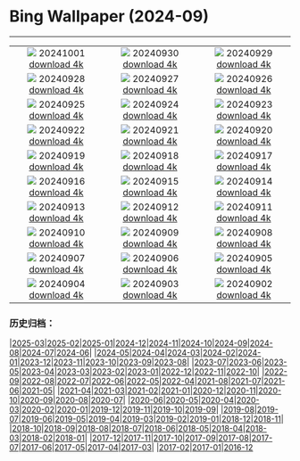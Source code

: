 # Bing Wallpaper (2024-09)
**************
| | | |
| :----: | :----: | :----: |
| ![](https://www.bing.com/th?id=OHR.WalrusNorway_FR-CA4532815287_1920x1080.jpg) 20241001 [download 4k](https://www.bing.com/th?id=OHR.WalrusNorway_FR-CA4532815287_UHD.jpg) | ![](https://www.bing.com/th?id=OHR.ConnecticutBridge_FR-CA4375434996_1920x1080.jpg) 20240930 [download 4k](https://www.bing.com/th?id=OHR.ConnecticutBridge_FR-CA4375434996_UHD.jpg) | ![](https://www.bing.com/th?id=OHR.FloridaSeashore_FR-CA6560650769_1920x1080.jpg) 20240929 [download 4k](https://www.bing.com/th?id=OHR.FloridaSeashore_FR-CA6560650769_UHD.jpg) |
| ![](https://www.bing.com/th?id=OHR.VeniceAerial_FR-CA9399407048_1920x1080.jpg) 20240928 [download 4k](https://www.bing.com/th?id=OHR.VeniceAerial_FR-CA9399407048_UHD.jpg) | ![](https://www.bing.com/th?id=OHR.LittleToucanet_FR-CA9100526562_1920x1080.jpg) 20240927 [download 4k](https://www.bing.com/th?id=OHR.LittleToucanet_FR-CA9100526562_UHD.jpg) | ![](https://www.bing.com/th?id=OHR.GiantSequoias_FR-CA8949203799_1920x1080.jpg) 20240926 [download 4k](https://www.bing.com/th?id=OHR.GiantSequoias_FR-CA8949203799_UHD.jpg) |
| ![](https://www.bing.com/th?id=OHR.SkaftafellWaterfall_FR-CA8805376620_1920x1080.jpg) 20240925 [download 4k](https://www.bing.com/th?id=OHR.SkaftafellWaterfall_FR-CA8805376620_UHD.jpg) | ![](https://www.bing.com/th?id=OHR.IcebergOtter_FR-CA8578551199_1920x1080.jpg) 20240924 [download 4k](https://www.bing.com/th?id=OHR.IcebergOtter_FR-CA8578551199_UHD.jpg) | ![](https://www.bing.com/th?id=OHR.AutumnCumbria_FR-CA8192995525_1920x1080.jpg) 20240923 [download 4k](https://www.bing.com/th?id=OHR.AutumnCumbria_FR-CA8192995525_UHD.jpg) |
| ![](https://www.bing.com/th?id=OHR.MunichBeerfest_FR-CA5538075531_1920x1080.jpg) 20240922 [download 4k](https://www.bing.com/th?id=OHR.MunichBeerfest_FR-CA5538075531_UHD.jpg) | ![](https://www.bing.com/th?id=OHR.OcracokeLight_FR-CA4567567437_1920x1080.jpg) 20240921 [download 4k](https://www.bing.com/th?id=OHR.OcracokeLight_FR-CA4567567437_UHD.jpg) | ![](https://www.bing.com/th?id=OHR.PiratePlayground_FR-CA8074747017_1920x1080.jpg) 20240920 [download 4k](https://www.bing.com/th?id=OHR.PiratePlayground_FR-CA8074747017_UHD.jpg) |
| ![](https://www.bing.com/th?id=OHR.GujoHachiman_FR-CA9471618597_1920x1080.jpg) 20240919 [download 4k](https://www.bing.com/th?id=OHR.GujoHachiman_FR-CA9471618597_UHD.jpg) | ![](https://www.bing.com/th?id=OHR.MidAutumnSingapore_FR-CA9250185650_1920x1080.jpg) 20240918 [download 4k](https://www.bing.com/th?id=OHR.MidAutumnSingapore_FR-CA9250185650_UHD.jpg) | ![](https://www.bing.com/th?id=OHR.SunriseWallabies_FR-CA9047656013_1920x1080.jpg) 20240917 [download 4k](https://www.bing.com/th?id=OHR.SunriseWallabies_FR-CA9047656013_UHD.jpg) |
| ![](https://www.bing.com/th?id=OHR.OuimetCanyon_FR-CA8880869125_1920x1080.jpg) 20240916 [download 4k](https://www.bing.com/th?id=OHR.OuimetCanyon_FR-CA8880869125_UHD.jpg) | ![](https://www.bing.com/th?id=OHR.RapaNuiSunrise_FR-CA8310686495_1920x1080.jpg) 20240915 [download 4k](https://www.bing.com/th?id=OHR.RapaNuiSunrise_FR-CA8310686495_UHD.jpg) | ![](https://www.bing.com/th?id=OHR.PointReyes_FR-CA7458901989_1920x1080.jpg) 20240914 [download 4k](https://www.bing.com/th?id=OHR.PointReyes_FR-CA7458901989_UHD.jpg) |
| ![](https://www.bing.com/th?id=OHR.DolphinReunion_FR-CA7174667169_1920x1080.jpg) 20240913 [download 4k](https://www.bing.com/th?id=OHR.DolphinReunion_FR-CA7174667169_UHD.jpg) | ![](https://www.bing.com/th?id=OHR.RedFoxMother_FR-CA7012903357_1920x1080.jpg) 20240912 [download 4k](https://www.bing.com/th?id=OHR.RedFoxMother_FR-CA7012903357_UHD.jpg) | ![](https://www.bing.com/th?id=OHR.BridgeLisbon_FR-CA6897114231_1920x1080.jpg) 20240911 [download 4k](https://www.bing.com/th?id=OHR.BridgeLisbon_FR-CA6897114231_UHD.jpg) |
| ![](https://www.bing.com/th?id=OHR.IguazuRainbow_FR-CA6693865671_1920x1080.jpg) 20240910 [download 4k](https://www.bing.com/th?id=OHR.IguazuRainbow_FR-CA6693865671_UHD.jpg) | ![](https://www.bing.com/th?id=OHR.StockholmLibrary_FR-CA6494149468_1920x1080.jpg) 20240909 [download 4k](https://www.bing.com/th?id=OHR.StockholmLibrary_FR-CA6494149468_UHD.jpg) | ![](https://www.bing.com/th?id=OHR.SantaCruzHummer_FR-CA6245951052_1920x1080.jpg) 20240908 [download 4k](https://www.bing.com/th?id=OHR.SantaCruzHummer_FR-CA6245951052_UHD.jpg) |
| ![](https://www.bing.com/th?id=OHR.GlenariffPark_FR-CA4962368501_1920x1080.jpg) 20240907 [download 4k](https://www.bing.com/th?id=OHR.GlenariffPark_FR-CA4962368501_UHD.jpg) | ![](https://www.bing.com/th?id=OHR.TIFF2024_FR-CA3341034241_1920x1080.jpg) 20240906 [download 4k](https://www.bing.com/th?id=OHR.TIFF2024_FR-CA3341034241_UHD.jpg) | ![](https://www.bing.com/th?id=OHR.DuskyOwls_FR-CA2960210318_1920x1080.jpg) 20240905 [download 4k](https://www.bing.com/th?id=OHR.DuskyOwls_FR-CA2960210318_UHD.jpg) |
| ![](https://www.bing.com/th?id=OHR.AlpineLakes_FR-CA6843222529_1920x1080.jpg) 20240904 [download 4k](https://www.bing.com/th?id=OHR.AlpineLakes_FR-CA6843222529_UHD.jpg) | ![](https://www.bing.com/th?id=OHR.ElbowRiver_FR-CA9207316956_1920x1080.jpg) 20240903 [download 4k](https://www.bing.com/th?id=OHR.ElbowRiver_FR-CA9207316956_UHD.jpg) | ![](https://www.bing.com/th?id=OHR.ThamesLondon_FR-CA6880655442_1920x1080.jpg) 20240902 [download 4k](https://www.bing.com/th?id=OHR.ThamesLondon_FR-CA6880655442_UHD.jpg) |

### 历史归档：

|[2025-03](/2025-03/2025-03.md)|[2025-02](/2025-02/2025-02.md)|[2025-01](/2025-01/2025-01.md)|[2024-12](/2024-12/2024-12.md)|[2024-11](/2024-11/2024-11.md)|[2024-10](/2024-10/2024-10.md)|[2024-09](/2024-09/2024-09.md)|[2024-08](/2024-08/2024-08.md)|[2024-07](/2024-07/2024-07.md)|[2024-06](/2024-06/2024-06.md)|
|[2024-05](/2024-05/2024-05.md)|[2024-04](/2024-04/2024-04.md)|[2024-03](/2024-03/2024-03.md)|[2024-02](/2024-02/2024-02.md)|[2024-01](/2024-01/2024-01.md)|[2023-12](/2023-12/2023-12.md)|[2023-11](/2023-11/2023-11.md)|[2023-10](/2023-10/2023-10.md)|[2023-09](/2023-09/2023-09.md)|[2023-08](/2023-08/2023-08.md)|
|[2023-07](/2023-07/2023-07.md)|[2023-06](/2023-06/2023-06.md)|[2023-05](/2023-05/2023-05.md)|[2023-04](/2023-04/2023-04.md)|[2023-03](/2023-03/2023-03.md)|[2023-02](/2023-02/2023-02.md)|[2023-01](/2023-01/2023-01.md)|[2022-12](/2022-12/2022-12.md)|[2022-11](/2022-11/2022-11.md)|[2022-10](/2022-10/2022-10.md)|
|[2022-09](/2022-09/2022-09.md)|[2022-08](/2022-08/2022-08.md)|[2022-07](/2022-07/2022-07.md)|[2022-06](/2022-06/2022-06.md)|[2022-05](/2022-05/2022-05.md)|[2022-04](/2022-04/2022-04.md)|[2021-08](/2021-08/2021-08.md)|[2021-07](/2021-07/2021-07.md)|[2021-06](/2021-06/2021-06.md)|[2021-05](/2021-05/2021-05.md)|
|[2021-04](/2021-04/2021-04.md)|[2021-03](/2021-03/2021-03.md)|[2021-02](/2021-02/2021-02.md)|[2021-01](/2021-01/2021-01.md)|[2020-12](/2020-12/2020-12.md)|[2020-11](/2020-11/2020-11.md)|[2020-10](/2020-10/2020-10.md)|[2020-09](/2020-09/2020-09.md)|[2020-08](/2020-08/2020-08.md)|[2020-07](/2020-07/2020-07.md)|
|[2020-06](/2020-06/2020-06.md)|[2020-05](/2020-05/2020-05.md)|[2020-04](/2020-04/2020-04.md)|[2020-03](/2020-03/2020-03.md)|[2020-02](/2020-02/2020-02.md)|[2020-01](/2020-01/2020-01.md)|[2019-12](/2019-12/2019-12.md)|[2019-11](/2019-11/2019-11.md)|[2019-10](/2019-10/2019-10.md)|[2019-09](/2019-09/2019-09.md)|
|[2019-08](/2019-08/2019-08.md)|[2019-07](/2019-07/2019-07.md)|[2019-06](/2019-06/2019-06.md)|[2019-05](/2019-05/2019-05.md)|[2019-04](/2019-04/2019-04.md)|[2019-03](/2019-03/2019-03.md)|[2019-02](/2019-02/2019-02.md)|[2019-01](/2019-01/2019-01.md)|[2018-12](/2018-12/2018-12.md)|[2018-11](/2018-11/2018-11.md)|
|[2018-10](/2018-10/2018-10.md)|[2018-09](/2018-09/2018-09.md)|[2018-08](/2018-08/2018-08.md)|[2018-07](/2018-07/2018-07.md)|[2018-06](/2018-06/2018-06.md)|[2018-05](/2018-05/2018-05.md)|[2018-04](/2018-04/2018-04.md)|[2018-03](/2018-03/2018-03.md)|[2018-02](/2018-02/2018-02.md)|[2018-01](/2018-01/2018-01.md)|
|[2017-12](/2017-12/2017-12.md)|[2017-11](/2017-11/2017-11.md)|[2017-10](/2017-10/2017-10.md)|[2017-09](/2017-09/2017-09.md)|[2017-08](/2017-08/2017-08.md)|[2017-07](/2017-07/2017-07.md)|[2017-06](/2017-06/2017-06.md)|[2017-05](/2017-05/2017-05.md)|[2017-04](/2017-04/2017-04.md)|[2017-03](/2017-03/2017-03.md)|
|[2017-02](/2017-02/2017-02.md)|[2017-01](/2017-01/2017-01.md)|[2016-12](/2016-12/2016-12.md)